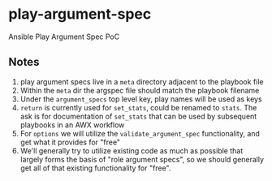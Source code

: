 # play-argument-spec
Ansible Play Argument Spec PoC

## Notes

1. play argument specs live in a `meta` directory adjacent to the playbook file
1. Within the `meta` dir the argspec file should match the playbook filename
1. Under the `argument_specs` top level key, play names will be used as keys
1. `return` is currently used for `set_stats`, could be renamed to `stats`. The ask is for documentation of `set_stats` that can be used by subsequent playbooks in an AWX workflow
1. For `options` we will utilize the `validate_argument_spec` functionality, and get what it provides for "free"
1. We'll generally try to utilize existing code as much as possible that largely forms the basis of "role argument specs", so we should generally get all of that existing functionality for "free".
